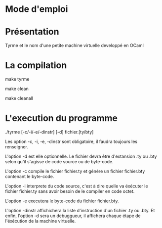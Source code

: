 # Mode d'emploi

Présentation
==

Tyrme et le nom d'une petite machine virtuelle developpé en OCaml


La compilation
==

make tyrme

make clean

make cleanall


L'execution du programme
==

./tyrme [-c/-i/-e/-dinstr] [-d] fichier.[ty/bty]

Les option -c, -i, -e, -dinstr sont obligatoire, il faudra toujours les renseigner.
 
L'option -d est elle optionnelle. Le fichier devra être d'extansion .ty ou .bty selon qu'il s'agisse de code source ou de byte-code. 

L'option -c compile le fichier fichier.ty et génère un fichier fichier.bty contenant le byte-code. 

L'option -i interprete du code source, c'est à dire quelle va éxécuter le fichier fichier.ty sans avoir besoin de le compiler en code octet. 

L'option -e executera le byte-code du fichier fichier.bty. 

L'option -dinstr affichichera la liste d'instruction d'un fichier .ty ou .bty. Et enfin, l'option -d sera un debuggueur, il affichera chaque étape de l'éxécution de la machine virtuelle.


